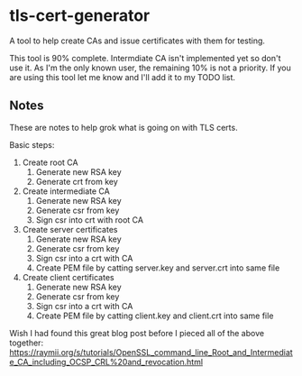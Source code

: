 # tls-cert-generator

A tool to help create CAs and issue certificates with them for testing.

This tool is 90% complete.  Intermdiate CA isn't implemented yet so don't use it.  As I'm the only known user, the remaining 10% is not a priority.  If you are using this tool let me know and I'll add it to my TODO list.

## Notes

These are notes to help grok what is going on with TLS certs.

Basic steps:

1.  Create root CA
    1.  Generate new RSA key
    2.  Generate crt from key
2.  Create intermediate CA
    1.  Generate new RSA key
    2.  Generate csr from key
    3.  Sign csr into crt with root CA
3.  Create server certificates
    1.  Generate new RSA key
    2.  Generate csr from key
    3.  Sign csr into a crt with CA
    4.  Create PEM file by catting server.key and server.crt into same file
4.  Create client certificates
    1.  Generate new RSA key
    2.  Generate csr from key
    3.  Sign csr into a crt with CA
    4.  Create PEM file by catting client.key and client.crt into same file

Wish I had found this great blog post before I pieced all of the above together:  https://raymii.org/s/tutorials/OpenSSL_command_line_Root_and_Intermediate_CA_including_OCSP_CRL%20and_revocation.html


